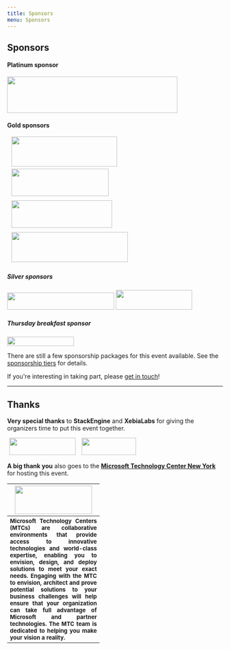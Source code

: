 ```yaml
---
title: Sponsors
menu: Sponsors
---
```


## Sponsors

#### Platinum sponsor

<img src="http://dynamicinfradays.org/events/2015-nyc/img/logentries-logo.png" width="398" height="85" style="margin: 0;">

#### Gold sponsors

<img src="http://dynamicinfradays.org/events/2015-nyc/img/clusterhq-logo.png" width="247" height="70" style="margin: 0 10px 0 10px;">

<img src="http://dynamicinfradays.org/events/2015-nyc/img/sysdig-logo.png" width="227" height="64" style="margin: 5px 10px 5px 10px;">

<img src="http://dynamicinfradays.org/events/2015-nyc/img/deis-logo.png" width="235" height="64" style="margin: 5px 10px 5px 10px;">

<img src="http://dynamicinfradays.org/events/2015-nyc/img/stackengine-logo.png" width="272" height="70" style="margin: 5px 10px 5px 10px;">

##### Silver sponsors

<img src="http://dynamicinfradays.org/events/2015-nyc/img/rancher-logo.png" width="250" height="40" style="margin: 0;">

<img src="http://dynamicinfradays.org/events/2015-nyc/img/docker-logo.png" width="178" height="46" style="margin: 0;">

##### Thursday breakfast sponsor

<img src="http://dynamicinfradays.org/events/2015-nyc/img/gooddoglabs-logo.png" width="156" height="22" style="margin: 0;">

There are still a few sponsorship packages for this event available. See the [sponsorship tiers](/2015-nyc-sponsorship) for details.

If you're interesting in taking part, please [get in touch](mailto:2015-nyc-sponsorship@dynamicinfradays.org)!

----

## Thanks

**Very special thanks** to **StackEngine** and **XebiaLabs** for giving the organizers time to put this event together.

<img src="http://dynamicinfradays.org/events/2015-nyc/img/stackengine-logo-top.png" width="155" height="40" style="margin: 0 5px 0 5px;">

<img src="http://dynamicinfradays.org/events/2015-nyc/img/xebialabs-logo.png" width="127" height="40" style="margin: 0 5px 0 5px;">

**A big thank you** also goes to the **[Microsoft Technology Center New York](https://www.microsoft.com/en-us/mtc/locations/newyork.aspx)** for hosting this event.
<table style="border:none;vertical-align:middle;">
    <tr><th style="width:200px;text-align:center">
      <img src="http://microsoftnewengland.com/eventmanager/img/MSFT_logo_rgb_C-Gray_D.png" width="180" height="66" style="margin-left:auto;margin-right:auto;display:inline-block;">
    </th></tr>
    <tr><th style="font-size:small;text-align:justify">
      <span>Microsoft Technology Centers (MTCs) are collaborative environments that provide access to innovative technologies and world-class expertise, enabling you to envision, design, and deploy solutions to meet your exact needs. Engaging with the MTC to envision, architect and prove potential solutions to your business challenges will help ensure that your organization can take full advantage of Microsoft and partner technologies. The MTC team is dedicated to helping you make your vision a reality.</span>
    </th></tr>
</table>
